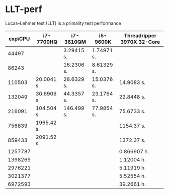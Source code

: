 # LLT-perf

Lucas–Lehmer test (LLT) is a primality test performance

| exp\CPU |   i7-7700HQ  | i7-3610QM   |  i5-9600K    | Threadripper 3970X 32-Core |
|---------|--------------|-------------|--------------|----------------------------|
|   44497 |              |   3.29415 s.|   1.74971 s. |                            |
|   86243 |              |  16.2306 s. |   8.61329 s. |                            |
|  110503 |   20.0041 s. |  28.6329 s. |  15.0376 s.  |    14.9083 s.              |
|  132049 |   30.6906 s. |  44.3357 s. |  23.1764 s.  |    22.8448 s.              |
|  216091 |  104.504 s.  | 146.499 s.  |  77.9854 s.  |    75.6733 s.              |
|  756839 | 1965.42 s.   |             |              |  1154.37 s.                |
|  859433 | 2091.52 s.   |             |              |  1372.37 s.                |
| 1257787 |              |             |              |  0.866907 h.               | 
| 1398269 |              |             |              |  1.12004 h.                |
| 2976221 |              |             |              |  5.11919 h.                |
| 3021377 |              |             |              |  5.52554 h.                |
| 6972593 |              |             |              |  39.2661 h.                |